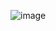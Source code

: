 
![image](https://user-images.githubusercontent.com/57193465/129287471-06e4ace6-d2aa-4042-b04f-29cd314a3669.png)
